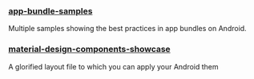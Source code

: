 ### [app-bundle-samples](https://github.com/android/app-bundle-samples)

Multiple samples showing the best practices in app bundles on Android.

### [material-design-components-showcase](https://github.com/ataulm/material-design-components-showcase)

A glorified layout file to which you can apply your Android them


